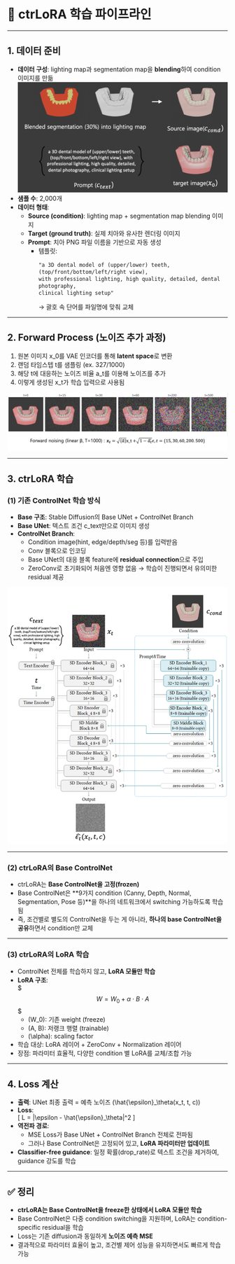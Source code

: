 # 📘 ctrLoRA 학습 파이프라인

---

## 1. 데이터 준비
- **데이터 구성**: lighting map과 segmentation map을 **blending**하여 condition 이미지를 만듦  
  <img src="images/dataset.png" alt="dataset" width=600>  
- **샘플 수**: 2,000개  
- **데이터 형태**:  
  - **Source (condition)**: lighting map + segmentation map blending 이미지  
  - **Target (ground truth)**: 실제 치아와 유사한 렌더링 이미지  
  - **Prompt**: 치아 PNG 파일 이름을 기반으로 자동 생성  
    - 템플릿:  
      ```
      "a 3D dental model of (upper/lower) teeth, (top/front/bottom/left/right view), 
      with professional lighting, high quality, detailed, dental photography, 
      clinical lighting setup"
      ```  
      → 괄호 속 단어를 파일명에 맞춰 교체  

---

## 2. Forward Process (노이즈 추가 과정)
1. 원본 이미지 x_0를 VAE 인코더를 통해 **latent space**로 변환  
2. 랜덤 타임스텝 t를 샘플링 (ex. 327/1000)  
3. 해당 t에 대응하는 노이즈 비율 a_t를 이용해 노이즈를 추가  
4. 이렇게 생성된 x_t가 학습 입력으로 사용됨  

<img src="images/forward_noise_add_process.png" alt="forward process">  

---

## 3. ctrLoRA 학습

### (1) 기존 ControlNet 학습 방식
- **Base 구조**: Stable Diffusion의 Base UNet + ControlNet Branch  
- **Base UNet**: 텍스트 조건 c_text만으로 이미지 생성  
- **ControlNet Branch**:  
  - Condition image(hint, edge/depth/seg 등)를 입력받음  
  - Conv 블록으로 인코딩
  - Base UNet의 대응 블록 feature에 **residual connection**으로 주입  
  - ZeroConv로 초기화되어 처음엔 영향 없음 → 학습이 진행되면서 유의미한 residual 제공

<img src="images/controlNet_training_process.png" alt="controlNet training process" width=600>  

---

### (2) ctrLoRA의 Base ControlNet  
- ctrLoRA는 **Base ControlNet을 고정(frozen)**  
- Base ControlNet은 **9가지 condition (Canny, Depth, Normal, Segmentation, Pose 등)**을 하나의 네트워크에서 switching 가능하도록 학습됨  
- 즉, 조건별로 별도의 ControlNet을 두는 게 아니라, **하나의 base ControlNet을 공유**하면서 condition만 교체  

---

### (3) ctrLoRA의 LoRA 학습
- ControlNet 전체를 학습하지 않고, **LoRA 모듈만 학습**  
- **LoRA 구조**:  
  $$$
  W = W_0 + \alpha \cdot B \cdot A
  $$$ 
  - \(W_0\): 기존 weight (freeze)  
  - \(A, B\): 저랭크 행렬 (trainable)  
  - \(\alpha\): scaling factor  
- 학습 대상: LoRA 레이어 + ZeroConv + Normalization 레이어  
- 장점: 파라미터 효율적, 다양한 condition 별 LoRA를 교체/조합 가능  

---

## 4. Loss 계산
- **출력**: UNet 최종 출력 = 예측 노이즈 \(\hat{\epsilon}_\theta(x_t, t, c)\)  
- **Loss**:  
  \[
  L = \|\epsilon - \hat{\epsilon}_\theta\|^2
  \]  
- **역전파 경로**:  
  - MSE Loss가 Base UNet + ControlNet Branch 전체로 전파됨  
  - 그러나 Base ControlNet은 고정되어 있고, **LoRA 파라미터만 업데이트**  
- **Classifier-free guidance**: 일정 확률(drop_rate)로 텍스트 조건을 제거하여, guidance 강도를 학습  

---

## ✅ 정리
- **ctrLoRA는 Base ControlNet을 freeze한 상태에서 LoRA 모듈만 학습**  
- Base ControlNet은 다중 condition switching을 지원하며, LoRA는 condition-specific residual을 학습  
- Loss는 기존 diffusion과 동일하게 **노이즈 예측 MSE**  
- 결과적으로 파라미터 효율이 높고, 조건별 제어 성능을 유지하면서도 빠르게 학습 가능  
